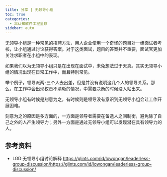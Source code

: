 ```yaml
---
title: 分享 | 无领导小组
toc: true
categories: 
  - 高认知软件工程星球
sidebar: auto
---
```


无领导小组是一种常见的招聘方法，用人企业使用一个奇怪的题目对一组面试者考核，让小组通过讨论获得答案。对于这类面试，题目的答案并不重要，面试官更加关注求职者在小组中的表现。

如果我们以为无领导小组只是在出现在面试中，未免想法过于天真。其实无领导小组的情况出现在日常工作中，而且特别常见。

举个例子，领导派两-三个人去出差，但是并没有说明这几个人的领导关系。那么，在工作中会出现权责不清晰的情况，中需要决断的时候没人站出来。

无领导小组有时候是刻意为之，有时候则是领导没有意识到无领导小组会让工作开展困难。

刻意为之的原因是多方面的，一方面是领导者需要在备选人之间制衡，避免除了自己之外的人产生领导力；另外一方面是通过无领导小组可以发现潜在具有领导力的人。

## 参考资料

- LGD 无领导小组讨论解释 https://glints.com/id/lowongan/leaderless-group-discussion/https://glints.com/id/lowongan/leaderless-group-discussion/

